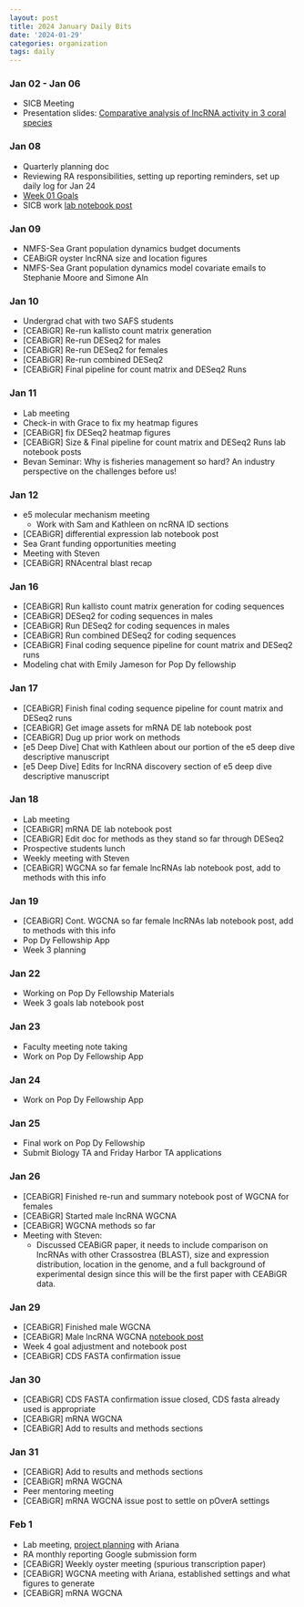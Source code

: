 ```yaml
---
layout: post
title: 2024 January Daily Bits
date: '2024-01-29'
categories: organization
tags: daily
---
```


### Jan 02 - Jan 06
* SICB Meeting
* Presentation slides: [Comparative analysis of lncRNA activity in 3 coral species](https://docs.google.com/presentation/d/1_M4tx7BdTsUs2EIXu2VRWIrwEoL8mZ9I2LJz7n_QDnU/edit?usp=sharing)

### Jan 08
* Quarterly planning doc
* Reviewing RA responsibilities, setting up reporting reminders, set up daily log for Jan 24
* [Week 01 Goals](https://zbengt.github.io/2024-01-07-Jan24-Week01-Goals/)
* SICB work [lab notebook post](https://zbengt.github.io/2024-01-08-SICB_coral_lncRNA_comparative/)

### Jan 09
* NMFS-Sea Grant population dynamics budget documents
* CEABiGR oyster lncRNA size and location figures
* NMFS-Sea Grant population dynamics model covariate emails to Stephanie Moore and Simone Aln

### Jan 10
* Undergrad chat with two SAFS students
* [CEABiGR] Re-run kallisto count matrix generation
* [CEABiGR] Re-run DESeq2 for males
* [CEABiGR] Re-run DESeq2 for females
* [CEABiGR] Re-run combined DESeq2
* [CEABiGR] Final pipeline for count matrix and DESeq2 Runs

### Jan 11
* Lab meeting
* Check-in with Grace to fix my heatmap figures
* [CEABiGR] fix DESeq2 heatmap figures
* [CEABiGR] Size & Final pipeline for count matrix and DESeq2 Runs lab notebook posts
* Bevan Seminar: Why is fisheries management so hard? An industry perspective on the challenges before us!

### Jan 12
* e5 molecular mechanism meeting
  * Work with Sam and Kathleen on ncRNA ID sections
* [CEABiGR] differential expression lab notebook post
* Sea Grant funding opportunities meeting
* Meeting with Steven
* [CEABiGR] RNAcentral blast recap

### Jan 16
* [CEABiGR] Run kallisto count matrix generation for coding sequences
* [CEABiGR] DESeq2 for coding sequences in males
* [CEABiGR] Run DESeq2 for coding sequences in males
* [CEABiGR] Run combined DESeq2 for coding sequences
* [CEABiGR] Final coding sequence pipeline for count matrix and DESeq2 runs
* Modeling chat with Emily Jameson for Pop Dy fellowship

### Jan 17
* [CEABiGR] Finish final coding sequence pipeline for count matrix and DESeq2 runs
* [CEABiGR] Get image assets for mRNA DE lab notebook post
* [CEABiGR] Dug up prior work on methods
* [e5 Deep Dive] Chat with Kathleen about our portion of the e5 deep dive descriptive manuscript
* [e5 Deep Dive] Edits for lncRNA discovery section of e5 deep dive descriptive manuscript

### Jan 18
* Lab meeting
* [CEABiGR] mRNA DE lab notebook post
* [CEABiGR] Edit doc for methods as they stand so far through DESeq2
* Prospective students lunch
* Weekly meeting with Steven
* [CEABiGR] WGCNA so far female lncRNAs lab notebook post, add to methods with this info

### Jan 19
* [CEABiGR] Cont. WGCNA so far female lncRNAs lab notebook post, add to methods with this info
* Pop Dy Fellowship App
* Week 3 planning

### Jan 22
* Working on Pop Dy Fellowship Materials
* Week 3 goals lab notebook post

### Jan 23
* Faculty meeting note taking
* Work on Pop Dy Fellowship App

### Jan 24
* Work on Pop Dy Fellowship App

### Jan 25
* Final work on Pop Dy Fellowship
* Submit Biology TA and Friday Harbor TA applications

### Jan 26
* [CEABiGR] Finished re-run and summary notebook post of WGCNA for females
* [CEABiGR] Started male lncRNA WGCNA
* [CEABiGR] WGCNA methods so far
* Meeting with Steven:
  * Discussed CEABiGR paper, it needs to include comparison on lncRNAs with other Crassostrea (BLAST), size and expression distribution, location in the genome, and a full background of experimental design since this will be the first paper with CEABiGR data.
  
### Jan 29
* [CEABiGR] Finished male WGCNA
* [CEABiGR] Male lncRNA WGCNA [notebook post](https://zbengt.github.io/2024-01-29-04-CEABiGR_WGCNA_lncRNA_male/)
* Week 4 goal adjustment and notebook post
* [CEABiGR] CDS FASTA confirmation issue

### Jan 30
* [CEABiGR] CDS FASTA confirmation issue closed, CDS fasta already used is appropriate
* [CEABiGR] mRNA WGCNA
* [CEABiGR] Add to results and methods sections

### Jan 31
* [CEABiGR] Add to results and methods sections
* [CEABiGR] mRNA WGCNA
* Peer mentoring meeting
* [CEABiGR] mRNA WGCNA issue post to settle on pOverA settings

### Feb 1
* Lab meeting, [project planning](https://docs.google.com/spreadsheets/d/11Xw5QXnjyyJYEDEpGr4dzZ3VDq9JwmtPsxUFJBsVlW8/edit#gid=621293901) with Ariana
* RA monthly reporting Google submission form
* [CEABiGR] Weekly oyster meeting (spurious transcription paper)
* [CEABiGR] WGCNA meeting with Ariana, established settings and what figures to generate
* [CEABiGR] mRNA WGCNA



